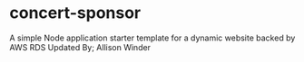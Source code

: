 # concert-sponsor
A simple Node application starter template for a dynamic website backed by AWS RDS
Updated By; Allison Winder
